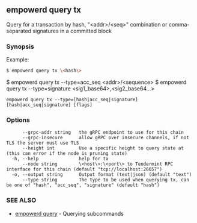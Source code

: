 ## empowerd query tx

Query for a transaction by hash, "\<addr\>/\<seq\>" combination or comma-separated signatures in a committed block

### Synopsis

Example:
```bash
$ empowerd query tx \<hash\>
```
$ empowerd query tx --type=acc_seq \<addr\>/\<sequence\>
$ empowerd query tx --type=signature \<sig1_base64\>,\<sig2_base64...\>

```
empowerd query tx --type=[hash|acc_seq|signature] [hash|acc_seq|signature] [flags]
```

### Options

```
      --grpc-addr string   the gRPC endpoint to use for this chain
      --grpc-insecure      allow gRPC over insecure channels, if not TLS the server must use TLS
      --height int         Use a specific height to query state at (this can error if the node is pruning state)
  -h, --help               help for tx
      --node string        \<host\>:\<port\> to Tendermint RPC interface for this chain (default "tcp://localhost:26657")
  -o, --output string      Output format (text|json) (default "text")
      --type string        The type to be used when querying tx, can be one of "hash", "acc_seq", "signature" (default "hash")
```

### SEE ALSO

* [empowerd query](empowerd_query.md)	 - Querying subcommands

